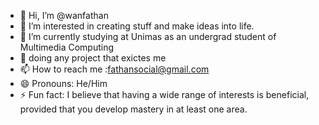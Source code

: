 - 👋 Hi, I’m @wanfathan
- 👀 I’m interested in creating stuff and make ideas into life.
- 🌱 I’m currently studying at Unimas as an undergrad student of Multimedia Computing 
- 💞️ doing any project that exictes me
- 📫 How to reach me :fathansocial@gmail.com 
- 😄 Pronouns: He/Him
- ⚡ Fun fact: I believe that having a wide range of interests is beneficial, provided that you develop mastery in at least one area.

<!---
wanfathan/wanfathan is a ✨ special ✨ repository because its `README.md` (this file) appears on your GitHub profile.
You can click the Preview link to take a look at your changes.
--->
